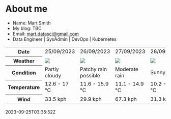 # About me

- Name: Mart Smith
- My blog: TBC
- Email: [mart.datasci@gmail.com](mailto:mart.datasci6@gmail.com)
- Data Engineer | SysAdmin | DevOps | Kubernetes


<table>
    <tr>
        <th>Date</th>
        <td>25/09/2023</td><td>26/09/2023</td><td>27/09/2023</td><td>28/09/2023</td><td>29/09/2023</td><td>30/09/2023</td><td>01/10/2023</td>
    </tr>
    <tr>
        <th>Weather</th>
        <td><img src="https://cdn.weatherapi.com/weather/64x64/day/116.png"/></td><td><img src="https://cdn.weatherapi.com/weather/64x64/day/176.png"/></td><td><img src="https://cdn.weatherapi.com/weather/64x64/day/302.png"/></td><td><img src="https://cdn.weatherapi.com/weather/64x64/day/113.png"/></td><td><img src="https://cdn.weatherapi.com/weather/64x64/day/116.png"/></td><td><img src="https://cdn.weatherapi.com/weather/64x64/day/113.png"/></td><td><img src="https://cdn.weatherapi.com/weather/64x64/day/116.png"/></td>
    </tr>
    <tr>
        <th>Condition</th>
        <td width="200px">Partly cloudy</td><td width="200px">Patchy rain possible</td><td width="200px">Moderate rain</td><td width="200px">Sunny</td><td width="200px">Partly cloudy</td><td width="200px">Sunny</td><td width="200px">Partly cloudy</td>
    </tr>
    <tr>
        <th>Temperature</th>
        <td>12.6 -  17 °C</td><td>11.6 -  15.9 °C</td><td>11.1 -  14.9 °C</td><td>10.2 -  15.9 °C</td><td>11.9 -  15.5 °C</td><td>10.2 -  15.9 °C</td><td>10.9 -  16.7 °C</td>
    </tr>
    <tr>
        <th>Wind</th>
        <td>33.5 kph</td><td>29.9 kph</td><td>67.3 kph</td><td>31.3 kph</td><td>31 kph</td><td>14.8 kph</td><td>25.9 kph</td>
    </tr>
</table>


2023-09-25T03:35:52Z

